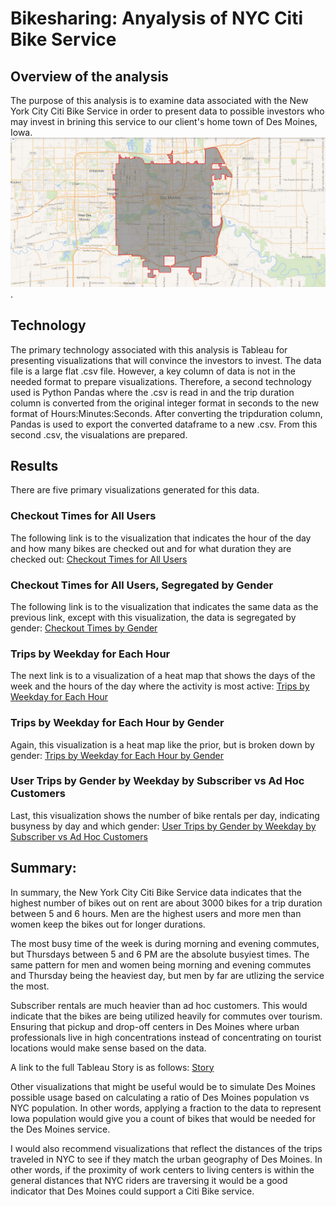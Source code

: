 # Bikesharing:  Anyalysis of NYC Citi Bike Service

## Overview of the analysis
The purpose of this analysis is to examine data associated with the New York City Citi Bike Service in order to present data to possible investors who may invest in brining this service to our client's home town of Des Moines, Iowa. ![Des Moines, Iowa](/Resources/Des_Moines_Iowa.png).

## Technology
The primary technology associated with this analysis is Tableau for presenting visualizations that will convince the investors to invest.  The data file is a large flat .csv file.  However, a key column of data is not in the needed format to prepare visualizations.  Therefore, a second technology used is Python Pandas where the .csv is read in and the trip duration column is converted from the original integer format in seconds to the new format of Hours:Minutes:Seconds.  After converting the tripduration column, Pandas is used to export the converted dataframe to a new .csv.  From this second .csv, the visualations are prepared.

## Results 
There are five primary visualizations generated for this data.

### Checkout Times for All Users
The following link is to the visualization that indicates the hour of the day and how many bikes are checked out and for what duration they are checked out:
[Checkout Times for All Users](https://public.tableau.com/views/NYCCitiBikeAnalysisChallenge/CheckoutTimesforUsers?:language=en&:display_count=y&:origin=viz_share_link)

### Checkout Times for All Users, Segregated by Gender
The following link is to the visualization that indicates the same data as the previous link, except with this visualization, the data is segregated by gender:
[Checkout Times by Gender](https://public.tableau.com/views/NYCCitiBikeAnalysisChallenge/CheckoutTimesbyGender?:language=en&:display_count=y&:origin=viz_share_link)

### Trips by Weekday for Each Hour
The next link is to a visualization of a heat map that shows the days of the week and the hours of the day where the activity is most active:
[Trips by Weekday for Each Hour](https://public.tableau.com/views/NYCCitiBikeAnalysisChallenge/TripsbyWeekdayforEachHour?:language=en&:display_count=y&:origin=viz_share_link)

### Trips by Weekday for Each Hour by Gender
Again, this visualization is a heat map like the prior, but is broken down by gender:
[Trips by Weekday for Each Hour by Gender](https://public.tableau.com/views/NYCCitiBikeAnalysisChallenge/TripsbyGender?:language=en&:display_count=y&:origin=viz_share_link)

### User Trips by Gender by Weekday by Subscriber vs Ad Hoc Customers
Last, this visualization shows the number of bike rentals per day, indicating busyness by day and which gender:
[User Trips by Gender by Weekday by Subscriber vs Ad Hoc Customers](https://public.tableau.com/views/NYCCitiBikeAnalysisChallenge/UserTripsbyGenderbyWeekday?:language=en&:display_count=y&:origin=viz_share_link)

## Summary: 
In summary, the New York City Citi Bike Service data indicates that the highest number of bikes out on rent are about 3000 bikes for a trip duration between 5 and 6 hours.  Men are the highest users and more men than women keep the bikes out for longer durations.

The most busy time of the week is during morning and evening commutes, but Thursdays between 5 and 6 PM are the absolute busyiest times.  The same pattern for men and women being morning and evening commutes and Thursday being the heaviest day, but men by far are utlizing the service the most.

Subscriber rentals are much heavier than ad hoc customers.  This would indicate that the bikes are being utilized heavily for commutes over tourism.  Ensuring that pickup and drop-off centers in Des Moines where urban professionals live in high concentrations instead of concentrating on tourist locations would make sense based on the data.

A link to the full Tableau Story is as follows:  [Story](https://public.tableau.com/views/NYCCitiBikeAnalysisChallenge/BikeTripAnalysis?:language=en&:display_count=y&:origin=viz_share_link)

Other visualizations that might be useful would be to simulate Des Moines possible usage based on calculating a ratio of Des Moines population vs NYC population.  In other words, applying a fraction to the data to represent Iowa population would give you a count of bikes that would be needed for the Des Moines service.

I would also recommend visualizations that reflect the distances of the trips traveled in NYC to see if they match the urban geography of Des Moines.  In other words, if the proximity of work centers to living centers is within the general distances that NYC riders are traversing it would be a good indicator that Des Moines could support a Citi Bike service.